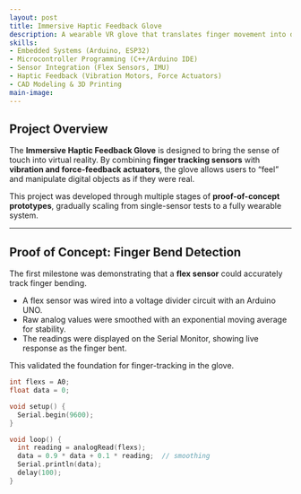 ```yaml
---
layout: post
title: Immersive Haptic Feedback Glove
description: A wearable VR glove that translates finger movement into digital signals and delivers tactile feedback through vibration and force, enabling realistic interaction with virtual objects. Built through iterative prototyping, from single-sensor proof-of-concepts to a multi-sensor, actuator-integrated wearable system.
skills:
- Embedded Systems (Arduino, ESP32)
- Microcontroller Programming (C++/Arduino IDE)
- Sensor Integration (Flex Sensors, IMU)
- Haptic Feedback (Vibration Motors, Force Actuators)
- CAD Modeling & 3D Printing
main-image: 
---
```


## Project Overview

The **Immersive Haptic Feedback Glove** is designed to bring the sense of touch into virtual reality. By combining **finger tracking sensors** with **vibration and force-feedback actuators**, the glove allows users to “feel” and manipulate digital objects as if they were real.  

This project was developed through multiple stages of **proof-of-concept prototypes**, gradually scaling from single-sensor tests to a fully wearable system.

---

## Proof of Concept: Finger Bend Detection

The first milestone was demonstrating that a **flex sensor** could accurately track finger bending.  
- A flex sensor was wired into a voltage divider circuit with an Arduino UNO.  
- Raw analog values were smoothed with an exponential moving average for stability.  
- The readings were displayed on the Serial Monitor, showing live response as the finger bent.  

This validated the foundation for finger-tracking in the glove.  

```cpp
int flexs = A0;
float data = 0;

void setup() {
  Serial.begin(9600);
}

void loop() {
  int reading = analogRead(flexs);
  data = 0.9 * data + 0.1 * reading;  // smoothing
  Serial.println(data);
  delay(100);
}
